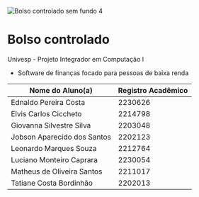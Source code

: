 ![Bolso controlado sem fundo 4](https://github.com/m4th3vz/bolso-controlado-PI/assets/109554163/03f21d9c-10fb-4052-84de-26c9bad71770)
# Bolso controlado

Univesp - Projeto Integrador em Computação I

* Software de finanças focado para pessoas de baixa renda

Nome do Aluno(a) | Registro Acadêmico
---|---
Ednaldo Pereira Costa | 2230626
Elvis Carlos Ciccheto | 2214798
Giovanna Silvestre Silva | 2203048
Jobson Aparecido dos Santos | 2202123
Leonardo Marques Souza | 2212764
Luciano Monteiro Caprara | 2230054
Matheus de Oliveira Santos | 2211017
Tatiane Costa Bordinhão | 2202013
